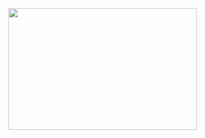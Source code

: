 <!--🖼️RICK-->
<p align="center">
<img src="https://i.pinimg.com/originals/78/32/e8/7832e895ea123c853f49cb611c20e561.gif" height="240" width="370">
</p>
